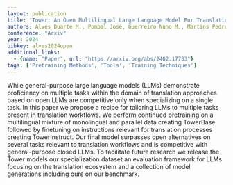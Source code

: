 ```yaml
---
layout: publication
title: 'Tower: An Open Multilingual Large Language Model For Translation-related Tasks'
authors: Alves Duarte M., Pombal José, Guerreiro Nuno M., Martins Pedro H., Alves João, Farajian Amin, Peters Ben, Rei Ricardo, Fernandes Patrick, Agrawal Sweta, Colombo Pierre, De Souza José G. C., Martins André F. T.
conference: "Arxiv"
year: 2024
bibkey: alves2024open
additional_links:
  - {name: "Paper", url: "https://arxiv.org/abs/2402.17733"}
tags: ['Pretraining Methods', 'Tools', 'Training Techniques']
---
```

While general-purpose large language models (LLMs) demonstrate proficiency on multiple tasks within the domain of translation approaches based on open LLMs are competitive only when specializing on a single task. In this paper we propose a recipe for tailoring LLMs to multiple tasks present in translation workflows. We perform continued pretraining on a multilingual mixture of monolingual and parallel data creating TowerBase followed by finetuning on instructions relevant for translation processes creating TowerInstruct. Our final model surpasses open alternatives on several tasks relevant to translation workflows and is competitive with general-purpose closed LLMs. To facilitate future research we release the Tower models our specialization dataset an evaluation framework for LLMs focusing on the translation ecosystem and a collection of model generations including ours on our benchmark.
